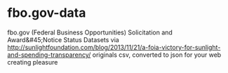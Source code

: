 fbo.gov-data
============

fbo.gov (Federal Business Opportunities) Solicitation and Award&amp;#45;Notice Status Datasets via http://sunlightfoundation.com/blog/2013/11/21/a-foia-victory-for-sunlight-and-spending-transparency/  originals csv, converted to json for your web creating pleasure
